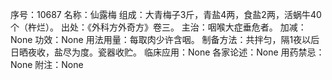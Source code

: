 序号：10687
名称：仙露梅
组成：大青梅子3斤，青盐4两，食盐2两，活蜗牛40个（杵烂）。
出处：《外科方外奇方》卷三。
主治：咽喉大症垂危者。
加减：None
功效：None
用法用量：每取肉少许含咽。
制备方法：共拌匀，隔1夜以后日晒夜收，盐尽为度。瓷器收贮。
临床应用：None
各家论述：None
用药禁忌：None
附注：None
